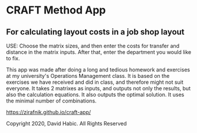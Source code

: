 # CRAFT Method App

## For calculating layout costs in a job shop layout
USE: Choose the matrix sizes, and then enter the costs for transfer and distance in the matrix inputs. After that, enter the department you would like to fix.

This app was made after doing a long and tedious homework and exercises at my university's Operations Management class.
It is based on the exercises we have received and did in class, and therefore might not suit everyone.
It takes 2 matrixes as inputs, and outputs not only the results, but also the calculation equations. It also outputs the optimal solution.
It uses the minimal number of combinations.

https://zirafnik.github.io/craft-app/

Copyright 2020, David Habic. All Rights Reserved
